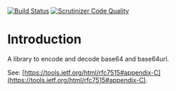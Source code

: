 [![Build Status](https://travis-ci.org/fkooman/php-base64.svg)](https://travis-ci.org/fkooman/php-base64)
[![Scrutinizer Code Quality](https://scrutinizer-ci.com/g/fkooman/php-base64/badges/quality-score.png?b=master)](https://scrutinizer-ci.com/g/fkooman/php-base64/?branch=master)

# Introduction
A library to encode and decode base64 and base64url.

See: [https://tools.ietf.org/html/rfc7515#appendix-C](https://tools.ietf.org/html/rfc7515#appendix-C).
